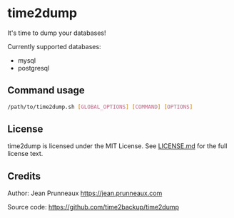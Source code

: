 # time2dump

It's time to dump your databases!

Currently supported databases:
- mysql
- postgresql

## Command usage
```bash
/path/to/time2dump.sh [GLOBAL_OPTIONS] [COMMAND] [OPTIONS]
```

## License
time2dump is licensed under the MIT License. See [LICENSE.md](LICENSE.md) for the full license text.

## Credits
Author: Jean Prunneaux https://jean.prunneaux.com

Source code: https://github.com/time2backup/time2dump

